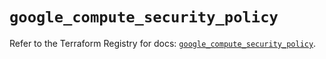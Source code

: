# `google_compute_security_policy`

Refer to the Terraform Registry for docs: [`google_compute_security_policy`](https://registry.terraform.io/providers/hashicorp/google/6.42.0/docs/resources/compute_security_policy).
